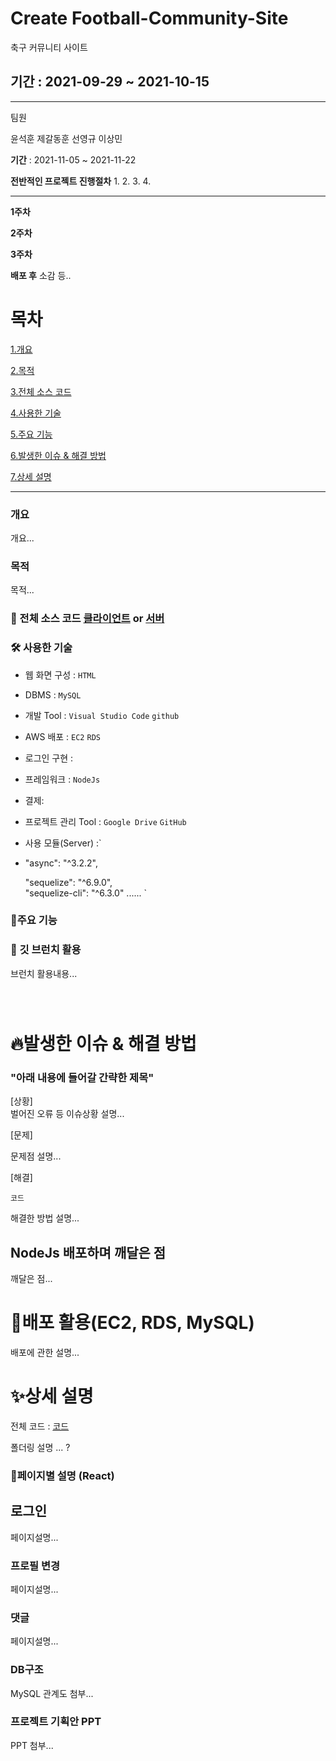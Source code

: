 
# Create Football-Community-Site
축구 커뮤니티 사이트 







## 기간 : 2021-09-29 ~ 2021-10-15






---   

팀원

윤석훈
제갈동훈
선영규
이상민

**기간** :  2021-11-05 ~ 2021-11-22

**전반적인 프로젝트 진행절차**
1. 
2. 
3. 
4. 

---------------------------------------------------------------------------------------------------------------------------------------

**1주차** 


**2주차** 


**3주차**


**배포 후**
소감 등..







# 목차
[1.개요](#개요)

[2.목적](#목적)

[3.전체 소스 코드](#전체-소스-코드-click)

[4.사용한 기술](#사용한-기술)

[5.주요 기능](#주요-기능)

[6.발생한 이슈 & 해결 방법](#발생한-이슈--해결-방법)

[7.상세 설명](#상세-설명)



***

### 개요

개요...



### 목적

목적...
   

### 👬 전체 소스 코드 [클라이언트](https://github.com/pl2hteam/pl2hproject/tree/main/client)  or [서버](https://github.com/pl2hteam/pl2hproject/tree/main/server)


### 🛠 사용한 기술





- 웹 화면 구성 : `HTML` 
- DBMS : `MySQL`
- 개발 Tool : `Visual Studio Code` `github`
- AWS 배포 : `EC2` `RDS`
- 로그인 구현 :  
- 프레임워크 : `NodeJs` 
- 결제: 
- 프로젝트 관리 Tool : `Google Drive` `GitHub` 

-  사용 모듈(Server) :`  
  - "async": "^3.2.2",      

    "sequelize": "^6.9.0",      
    "sequelize-cli": "^6.3.0"  ......
    ` 

### 🌱주요 기능





### 🔎  깃 브런치 활용

브런치 활용내용...

```

  

```

# 🔥발생한 이슈 & 해결 방법

### "아래 내용에 들어갈 간략한 제목"

[상황]  
벌어진 오류 등 이슈상황 설명...

[문제] 

문제점 설명...

[해결]  
```
코드
```
해결한 방법 설명...





## NodeJs 배포하며 깨달은 점 

깨달은 점...







# 💯배포 활용(EC2, RDS, MySQL) 

배포에 관한 설명...




# ✨상세 설명
전체 코드 : [코드](https://github.com/imysh578/SoccerKick)

폴더링 설명 ... ?



### 📖페이지별  설명 (React)   


## 로그인
페이지설명...

 
### 프로필 변경
페이지설명...



### 댓글
페이지설명...
 

### DB구조 
MySQL 관계도 첨부...






### 프로젝트 기획안 PPT
PPT 첨부...



